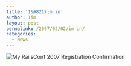 ```yaml
---
title: 'I&#8217;m in'
author: Tim
layout: post
permalink: /2007/02/02/im-in/
categories:
  - News
---
```

![My RailsConf 2007 Registration Confirmation][1]

 [1]: http://timshadel.com/wp-content/uploads/2007/02/377720717_caa2437c83_o_d.png
